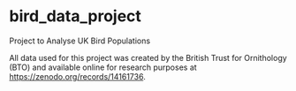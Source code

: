 # bird_data_project
Project to Analyse UK Bird Populations

All data used for this project was created by the British Trust for Ornithology (BTO) and available online for research purposes at https://zenodo.org/records/14161736.

